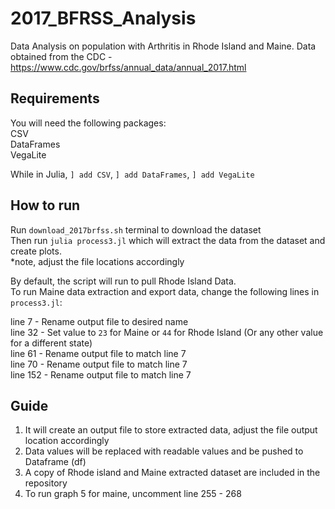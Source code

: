 # 2017_BFRSS_Analysis
Data Analysis on population with Arthritis in Rhode Island and Maine.
Data obtained from the CDC - https://www.cdc.gov/brfss/annual_data/annual_2017.html


## Requirements
You will need the following packages:<br>
CSV<br>
DataFrames<br>
VegaLite<br>

While in Julia, `] add CSV`, `] add DataFrames`, `] add VegaLite`

## How to run
Run `download_2017brfss.sh` terminal to download the dataset<br>
Then run `julia process3.jl` which will extract the data from the dataset and create plots.<br>
*note, adjust the file locations accordingly<br>

By default, the script will run to pull Rhode Island Data.<br>
To run Maine data extraction and export data, change the following lines in `process3.jl`:

line 7   - Rename output file to desired name<br>
line 32  - Set value to `23` for Maine or `44` for Rhode Island (Or any other value for a different state)<br>
line 61  - Rename output file to match line 7<br>
line 70  - Rename output file to match line 7<br>
line 152 - Rename output file to match line 7<br>

## Guide

1) It will create an output file to store extracted data, adjust the file output location accordingly<br>
2) Data values will be replaced with readable values and be pushed to Dataframe (df)<br>
3) A copy of Rhode island and Maine extracted dataset are included in the repository<br>
4) To run graph 5 for maine, uncomment line 255 - 268
